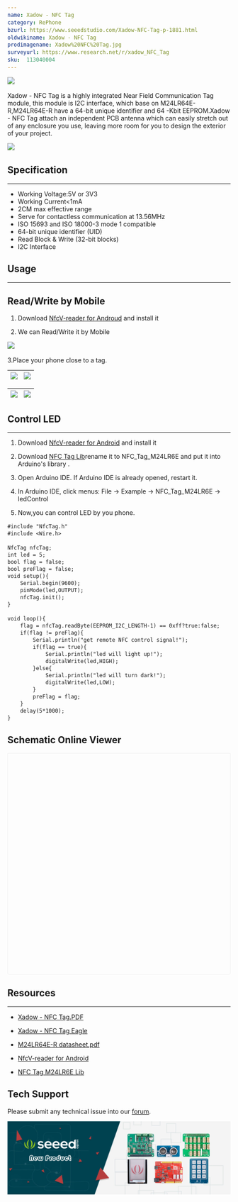 ```yaml
---
name: Xadow - NFC Tag
category: RePhone
bzurl: https://www.seeedstudio.com/Xadow-NFC-Tag-p-1881.html
oldwikiname: Xadow - NFC Tag
prodimagename: Xadow%20NFC%20Tag.jpg
surveyurl: https://www.research.net/r/xadow_NFC_Tag
sku:  113040004
---
```


![](https://github.com/SeeedDocument/Xadow_NFC_tag/raw/master/img/Xadow%20NFC%20Tag.jpg)

Xadow - NFC Tag is a highly integrated Near Field Communication Tag module, this module is I2C interface, which base on M24LR64E-R,M24LR64E-R have a 64-bit unique identifier and 64 -Kbit EEPROM.Xadow - NFC Tag attach an independent PCB antenna which can easily stretch out of any enclosure you use, leaving more room for you to design the exterior of your project.

[![](https://github.com/SeeedDocument/Seeed-WiKi/raw/master/docs/images/300px-Get_One_Now_Banner-ragular.png)](https://www.seeedstudio.com/Xadow-NFC-Tag-p-1881.html)

##  Specification
---
*   Working Voltage:5V or 3V3
*   Working Current&lt;1mA
*   2CM max effective range
*   Serve for contactless communication at 13.56MHz
*   ISO 15693 and ISO 18000-3 mode 1 compatible
*   64-bit unique identifier (UID)
*   Read Block &amp; Write (32-bit blocks)
*   I2C Interface

##  Usage
---

##  Read/Write by Mobile

1.  Download [NfcV-reader for Androud](https://github.com/Seeed-Studio/NFC_Tag_M24LR6E/blob/master/Resources/NfcVreader.apk) and install it

2.  We can Read/Write it by Mobile

![](https://github.com/SeeedDocument/Xadow_NFC_tag/raw/master/img/Xadow-NFC_Tag_photo1.jpg)

3.Place your phone close to a tag.

|![](https://github.com/SeeedDocument/Xadow_NFC_tag/raw/master/img/NFC_Tag_1.png)|![](https://github.com/SeeedDocument/Xadow_NFC_tag/raw/master/img/NFC_Tag_2.jpg)|
|---|---|

|![](https://github.com/SeeedDocument/Xadow_NFC_tag/raw/master/img/NFC_Tag_3.jpg)|![](https://github.com/SeeedDocument/Xadow_NFC_tag/raw/master/img/NFC_Tag_4.png)
|---|---|
##  Control LED
---
1.  Download [NfcV-reader for Android](https://github.com/Seeed-Studio/NFC_Tag_M24LR6E/blob/master/Resources/NfcVreader.apk) and install it

2.  Download [NFC Tag Lib](https://github.com/Seeed-Studio/NFC_Tag_M24LR6E)rename it to NFC_Tag_M24LR6E and put it into Arduino's library .

3.  Open Arduino IDE. If Arduino IDE is already opened, restart it.

4.  In Arduino IDE, click menus: File -&gt; Example -&gt; NFC_Tag_M24LR6E -&gt; ledControl

5.  Now,you can control LED by you phone.
```
#include "NfcTag.h"
#include <Wire.h>

NfcTag nfcTag;
int led = 5;
bool flag = false;
bool preFlag = false;
void setup(){
    Serial.begin(9600);
    pinMode(led,OUTPUT);
    nfcTag.init();
}

void loop(){
    flag = nfcTag.readByte(EEPROM_I2C_LENGTH-1) == 0xff?true:false;
    if(flag != preFlag){
        Serial.println("get remote NFC control signal!");
        if(flag == true){
            Serial.println("led will light up!");
            digitalWrite(led,HIGH);
        }else{
            Serial.println("led will turn dark!");
            digitalWrite(led,LOW);
        }
        preFlag = flag;
    }
    delay(5*1000);
}
```


## Schematic Online Viewer

<div class="altium-ecad-viewer" data-project-src="https://github.com/SeeedDocument/Xadow_NFC_tag/raw/master/res/Xadow-NFC_Tag_v1.0.zip" style="border-radius: 0px 0px 4px 4px; height: 500px; border-style: solid; border-width: 1px; border-color: rgb(241, 241, 241); overflow: hidden; max-width: 1280px; max-height: 700px; box-sizing: border-box;" />
</div>


##  Resources
---
*   [Xadow - NFC Tag.PDF](https://github.com/SeeedDocument/Xadow_NFC_tag/raw/master/res/Xadow-NFC_Tag_v1.0.pdf)

*   [Xadow - NFC Tag Eagle](https://github.com/SeeedDocument/Xadow_NFC_tag/raw/master/res/Xadow-NFC_Tag_v1.0.zip)

*   [M24LR64E-R datasheet.pdf](https://github.com/SeeedDocument/Xadow_NFC_tag/raw/master/res/M24LR64E-R.pdf)

*   [NfcV-reader for Android](https://github.com/Seeed-Studio/NFC_Tag_M24LR6E/blob/master/Resources/NfcVreader.apk)

*   [NFC Tag M24LR6E  Lib](https://github.com/Seeed-Studio/NFC_Tag_M24LR6E)

## Tech Support
Please submit any technical issue into our [forum](http://forum.seeedstudio.com/). <br /><p style="text-align:center"><a href="https://www.seeedstudio.com/act-4.html?utm_source=wiki&utm_medium=wikibanner&utm_campaign=newproducts" target="_blank"><img src="https://github.com/SeeedDocument/Wiki_Banner/raw/master/new_product.jpg" /></a></p>